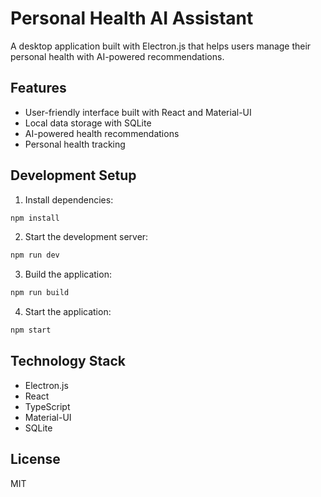 # Personal Health AI Assistant

A desktop application built with Electron.js that helps users manage their personal health with AI-powered recommendations.

## Features

- User-friendly interface built with React and Material-UI
- Local data storage with SQLite
- AI-powered health recommendations
- Personal health tracking

## Development Setup

1. Install dependencies:
```bash
npm install
```

2. Start the development server:
```bash
npm run dev
```

3. Build the application:
```bash
npm run build
```

4. Start the application:
```bash
npm start
```

## Technology Stack

- Electron.js
- React
- TypeScript
- Material-UI
- SQLite

## License

MIT